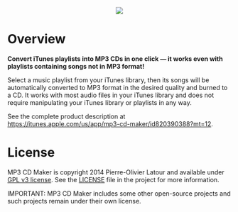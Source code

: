 <p align="center">
<img src="https://raw.github.com/swisspol/MP3CDMaker/master/Resources/Icon.iconset/icon_512x512.png">
</p>

Overview
========

**Convert iTunes playlists into MP3 CDs in one click — it works even with playlists containing songs not in MP3 format!**

Select a music playlist from your iTunes library, then its songs will be automatically converted to MP3 format in the desired quality and burned to a CD. It works with most audio files in your iTunes library and does not require manipulating your iTunes library or playlists in any way.

See the complete product description at https://itunes.apple.com/us/app/mp3-cd-maker/id820390388?mt=12.

License
=======

MP3 CD Maker is copyright 2014 Pierre-Olivier Latour and available under [GPL v3 license](http://www.gnu.org/licenses/gpl-3.0.txt). See the [LICENSE](LICENSE) file in the project for more information.

IMPORTANT: MP3 CD Maker includes some other open-source projects and such projects remain under their own license.
